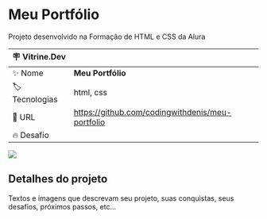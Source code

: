 # Meu Portfólio

Projeto desenvolvido na Formação de HTML e CSS da Alura

| :placard: Vitrine.Dev |     |
| -------------  | --- |
| :sparkles: Nome        | **Meu Portfólio**
| :label: Tecnologias | html, css
| :rocket: URL         | https://github.com/codingwithdenis/meu-portfolio
| :fire: Desafio     | 

<!-- Inserir imagem com a #vitrinedev ao final do link -->
![](https://URLDAIMAGEM#vitrinedev)

## Detalhes do projeto

Textos e imagens que descrevam seu projeto, suas conquistas, seus desafios, próximos passos, etc...
